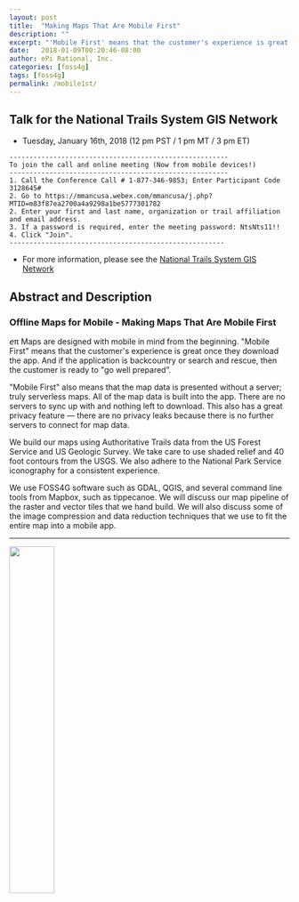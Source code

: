 ```yaml
---
layout: post
title:  "Making Maps That Are Mobile First"
description: ""
excerpt: "'Mobile First' means that the customer's experience is great once they download the app."
date:   2018-01-09T00:20:46-08:00
author: ePi Rational, Inc.
categories: [foss4g]
tags: [foss4g]
permalink: /mobile1st/
---
```


## Talk for the National Trails System GIS Network

*  Tuesday, January 16th, 2018 (12 pm PST / 1 pm MT / 3 pm ET)
```
-------------------------------------------------------
To join the call and online meeting (Now from mobile devices!)
-------------------------------------------------------
1. Call the Conference Call # 1-877-346-9853; Enter Participant Code 3128645#
2. Go to https://mmancusa.webex.com/mmancusa/j.php?MTID=m83f87ea2700a4a9298a1be5777301782
2. Enter your first and last name, organization or trail affiliation and email address.
3. If a password is required, enter the meeting password: NtsNts11!!
4. Click "Join".
------------------------------------------------------
```
* For more information, please see the [National Trails System GIS Network](http://pnts.org/new/national-trails-system-gis-network/)

##  Abstract and Description

### Offline Maps for Mobile - Making Maps That Are Mobile First

𝘦π Maps are designed with mobile in mind from the beginning. "Mobile First" means that the customer's experience is great once they download the app. And if the application is backcountry or search and rescue, then the customer is ready to "go well prepared”.  

"Mobile First" also means that the map data is presented without a server; truly serverless maps.  All of the map data is built into the app.  There are no servers to sync up with and nothing left to download.  This also has a great privacy feature — there are no privacy leaks because there is no further servers to connect for map data.

We build our maps using Authoritative Trails data from the US Forest Service and US Geologic Survey. We take care to use shaded relief and 40 foot contours from the USGS. We also adhere to the National Park Service iconography for a consistent experience.

We use FOSS4G software such as GDAL, QGIS, and several command line tools from Mapbox, such as tippecanoe.  We will discuss our map pipeline of the raster and vector tiles that we hand build.  We will also discuss some of the image compression and data reduction techniques that we use to fit the entire map into a mobile app.

---

<img alt="" src="https://user-images.githubusercontent.com/118112/34805979-7078bb32-f635-11e7-8f18-24c3d9d27131.png" width="40%" >
